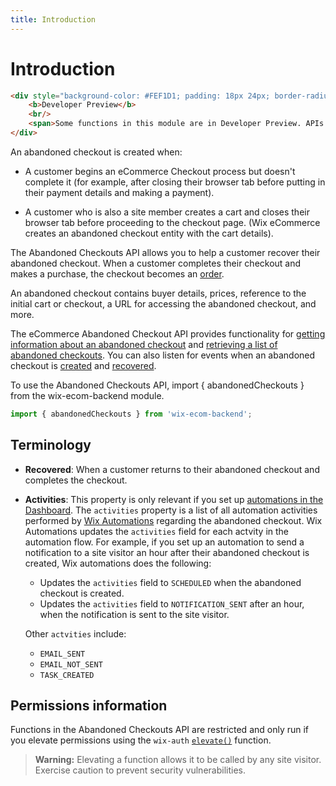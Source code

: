 ```yaml
---
title: Introduction
---
```


# Introduction

```html
<div style="background-color: #FEF1D1; padding: 18px 24px; border-radius: 6px; border: 1px solid #FDB10C; box-sizing: border-box; display: inline-block">
    <b>Developer Preview</b>
    <br/>
    <span>Some functions in this module are in Developer Preview. APIs in <a href="https://www.wix.com/velo/reference/api-overview/developer-preview"> Developer Preview</a> are subject to change and are not intended for use in production.<br/><a href="mailto:velo-preview-feedback@wix.com">Send us</a> your suggestions for improving these functions. Your feedback is valuable to us.</span>
</div>
```

An abandoned checkout is created when:

+ A customer begins an eCommerce Checkout process but doesn't complete it (for example, after closing their browser tab before putting in their payment details and making a payment).

+ A customer who is also a site member creates a cart and closes their browser tab before proceeding to the checkout page. (Wix eCommerce creates an abandoned checkout entity with the cart details).

The Abandoned Checkouts API allows you to help a customer recover their abandoned checkout. When a customer completes their checkout and makes a purchase, the checkout becomes an [order](https://www.wix.com/velo/reference/wix-ecom-backend/orders).

An abandoned checkout contains buyer details, prices, reference to the initial cart or checkout, a URL for accessing the abandoned checkout, and more.

The eCommerce Abandoned Checkout API provides functionality for [getting information about an abandoned checkout](https://www.wix.com/velo/reference/wix-ecom-backend/abandonedcheckouts/getabandonedcheckout) and [retrieving a list of abandoned checkouts](https://www.wix.com/velo/reference/wix-ecom-backend/abandonedcheckouts/queryabandonedcheckouts). You can also listen for events when an abandoned checkout is [created](https://www.wix.com/velo/reference/wix-ecom-backend/events/onabandonedcheckoutcreated) and [recovered](https://www.wix.com/velo/reference/wix-ecom-backend/events/onabandonedcheckoutrecovered). 

To use the Abandoned Checkouts API, import { abandonedCheckouts } from the wix-ecom-backend module.

```js
import { abandonedCheckouts } from 'wix-ecom-backend';
```

## Terminology

+ **Recovered**: When a customer returns to their abandoned checkout and completes the checkout.

+ **Activities**: This property is only relevant if you set up [automations in the Dashboard](https://support.wix.com/en/article/wix-automations-creating-a-new-automation). The `activities` property is a list of all automation activities performed by [Wix Automations](https://support.wix.com/en/article/wix-automations-getting-started) regarding the abandoned checkout. Wix Automations updates the `activities` field for each actvity in the automation flow. For example, if you set up an automation to send a notification to a site visitor an hour after their abandoned checkout is created, Wix automations does the following:
  + Updates the `activities` field to `SCHEDULED` when the abandoned checkout is created. 
  + Updates the `activities` field to `NOTIFICATION_SENT` after an hour, when the notification is sent to the site visitor.

  Other `actvities` include:
    + `EMAIL_SENT` 
    + `EMAIL_NOT_SENT`
    + `TASK_CREATED` 


## Permissions information

Functions in the Abandoned Checkouts API are restricted and only run if you elevate permissions using the `wix-auth` [`elevate()`](https://www.wix.com/velo/reference/wix-auth/elevate) function.

<blockquote class='warning'>
<p><strong>Warning:</strong> Elevating a function allows it to be called by any site visitor. Exercise caution to prevent security vulnerabilities.</p>
</blockquote>